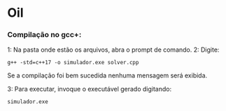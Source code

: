 # Oil

### Compilação no gcc+:

1: Na pasta onde estão os arquivos, abra o prompt de comando.
2: Digite:
```
g++ -std=c++17 -o simulador.exe solver.cpp
```
Se a compilação foi bem sucedida nenhuma mensagem será exibida.

3: Para executar, invoque o executável gerado digitando:
```
simulador.exe
```
